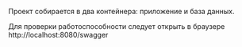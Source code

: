 Проект собирается в два контейнера: приложение и база данных.

Для проверки работоспособности следует открыть в браузере http://localhost:8080/swagger
